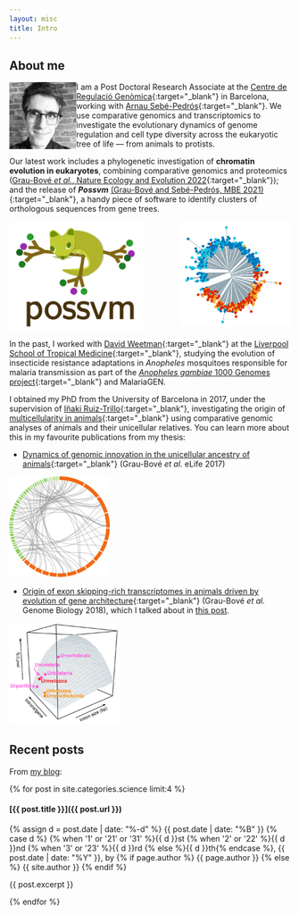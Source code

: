 ```yaml
---
layout: misc
title: Intro
---
```


## About me

<img align="left" width="120" height="120" src="/assets/img/perfil_original.png" alt="Profile pic" class="circular-square">

I am a Post Doctoral Research Associate at the [Centre de Regulació Genòmica](https://www.crg.cat/){:target="_blank"} in Barcelona, working with [Arnau Sebé-Pedrós](https://www.sebepedroslab.org/){:target="_blank"}. We use comparative genomics and transcriptomics to investigate the evolutionary dynamics of genome regulation and cell type diversity across the eukaryotic tree of life — from animals to protists.

Our latest work includes a phylogenetic investigation of **chromatin evolution in eukaryotes**, combining comparative genomics and proteomics ([Grau-Bové *et al.*, Nature Ecology and Evolution 2022](https://www.nature.com/articles/s41559-022-01771-6){:target="_blank"}); and the release of **_Possvm_** [(Grau-Bové and Sebé-Pedrós, MBE 2021)](https://academic.oup.com/mbe/advance-article/doi/10.1093/molbev/msab234/6342420){:target="_blank"}, a handy piece of software to identify clusters of orthologous sequences from gene trees.

<img align="center" width="240" src="/assets/img/possvm-logo.png">


<img align="right" width="200" src="/assets/img/phylo-agam.png">

In the past, I worked with [David Weetman](https://www.lstmed.ac.uk/about/people/dr-david-weetman){:target="_blank"} at the [Liverpool School of Tropical Medicine](https://www.lstmed.ac.uk/about/people/dr-xavier-grau-bov%C3%A9){:target="_blank"}, studying the evolution of insecticide resistance adaptations in *Anopheles* mosquitoes responsible for malaria transmission as part of the [*Anopheles gambiae* 1000 Genomes project](https://www.malariagen.net/projects/ag1000g){:target="_blank"} and MalariaGEN.

I obtained my PhD from the University of Barcelona in 2017, under the supervision of [Iñaki Ruiz-Trillo](http://multicellgenome.com/){:target="_blank"}, investigating the origin of [multicellularity in animals](https://www.sciencemag.org/news/2018/06/momentous-transition-multicellular-life-may-not-have-been-so-hard-after-all){:target="_blank"} using comparative genomic analyses of animals and their unicellular relatives. You can learn more about this in my favourite publications from my thesis:

* [Dynamics of genomic innovation in the unicellular ancestry of animals](https://elifesciences.org/articles/26036){:target="_blank"} (Grau-Bové *et al.* eLife 2017)

<img width="180" src="/assets/img/microsynteny-climcowc.png">

* [Origin of exon skipping-rich transcriptomes in animals driven by evolution of gene architecture](https://genomebiology.biomedcentral.com/articles/10.1186/s13059-018-1499-9){:target="_blank"} (Grau-Bové *et al.* Genome Biology 2018), which I talked about in [this post](_posts/2018-09-18-the-evolution-of-alternative-splicing-in-eukaryotes-and-the-animal-revolution.md).

<img align="centre" width="200" src="/assets/img/asfig.png">

## Recent posts

From [my blog](/pages/blog.html):

{% for post in site.categories.science limit:4 %}

#### [{{ post.title }}]({{ post.url }})

<span class="post-date"> {% assign d = post.date | date: "%-d"  %} {{ post.date | date: "%B" }} {% case d %} {% when '1' or '21' or '31' %}{{ d }}st {% when '2' or '22' %}{{ d }}nd {% when '3' or '23' %}{{ d }}rd  {% else %}{{ d }}th{% endcase %}, {{ post.date | date: "%Y" }}, by {% if page.author %} {{ page.author }} {% else %} {{ site.author }} {% endif %} </span>

{{ post.excerpt }}

{% endfor %}
